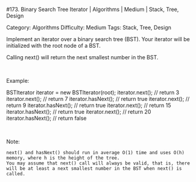 #173. Binary Search Tree Iterator | Algorithms | Medium | Stack, Tree, Design

Category: Algorithms
Difficulty: Medium
Tags: Stack, Tree, Design

Implement an iterator over a binary search tree (BST). Your iterator will be initialized with the root node of a BST.

Calling next() will return the next smallest number in the BST.

 




Example:




BSTIterator iterator = new BSTIterator(root);
iterator.next();    // return 3
iterator.next();    // return 7
iterator.hasNext(); // return true
iterator.next();    // return 9
iterator.hasNext(); // return true
iterator.next();    // return 15
iterator.hasNext(); // return true
iterator.next();    // return 20
iterator.hasNext(); // return false


 

Note:


	next() and hasNext() should run in average O(1) time and uses O(h) memory, where h is the height of the tree.
	You may assume that next() call will always be valid, that is, there will be at least a next smallest number in the BST when next() is called.


